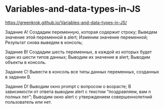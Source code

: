 # Variables-and-data-types-in-JS
https://greenkrok.github.io/Variables-and-data-types-in-JS/

Задание A!
Создадим переменную, которая содержит строку;
Выведем значение этой переменной в alert;
Изменим значение переменной;
Результат снова выведем в консоль;

Задание B!
Создадим шесть переменных, в каждой из которых будет один из шести типов данных;
Выводим их значение в alert;
Выводим объекты в консоль.

Задание C!
Вывести в консоль все типы данных переменных, созданных в задании B.

Задание D!
Выводим окно prompt с вопросом о возрасте;
В зависимости от ответа выводим alert с текстом “поздравляем, вам n полных лет”;
Выводим окно alert с утверждением совершеннолетний пользователь или нет.
